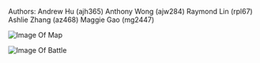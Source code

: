 Authors: 
Andrew Hu (ajh365)
Anthony Wong (ajw284)
Raymond Lin (rpl67)
Ashlie Zhang (az468)
Maggie Gao (mg2447)

![Image Of Map](https://i.ibb.co/zs8GXBp/Screenshot-2024-09-19-020238.png)

![Image Of Battle](https://i.ibb.co/JxYcpN9/Screenshot-2024-09-19-020306.png)
